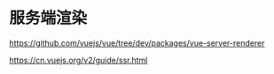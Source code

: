 # 服务端渲染

https://github.com/vuejs/vue/tree/dev/packages/vue-server-renderer

https://cn.vuejs.org/v2/guide/ssr.html